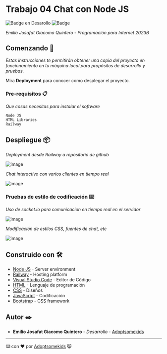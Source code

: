 # Trabajo 04  Chat con Node JS

   ![Badge en Desarollo](https://img.shields.io/badge/STATUS-Desarrollo%20Completo-blue)
   ![Badge](https://img.shields.io/pypi/status/aiogram.svg?style=flat-square)

_Emilio Josafat Giacomo Quintero - Programación para Internet 2023B_

## Comenzando 🚀

_Estas instrucciones te permitirán obtener una copia del proyecto en funcionamiento en tu máquina local para propósitos de desarrollo y pruebas._

Mira **Deployment** para conocer como desplegar el proyecto.


### Pre-requisitos 📋

_Que cosas necesitas para instalar el software_

```
Node JS
HTML Libraries
Railway
```

## Despliegue 📦

_Deployment desde Railway a repositorio de github_

![image](https://github.com/Adoptsomekids/Chat-con-Node-JS/assets/83385717/a3bba884-343e-4bfc-bd6c-6ea4c07210a4)

_Chat interactivo con varios clientes en tiempo real_

![image](https://github.com/Adoptsomekids/Chat-con-Node-JS/assets/83385717/75ea2f1d-5293-44f7-a823-b7218042f35a)


### Pruebas de estilo de codificación ⌨️

_Uso de socket.io para comunicacion en tiempo real en el servidor_

![image](https://github.com/Adoptsomekids/Chat-con-Node-JS/assets/83385717/e5ff493a-1c3d-40e0-881c-45cb14095871)

_Modificación de estilos CSS, fuentes de chat, etc_

![image](https://github.com/Adoptsomekids/Chat-con-Node-JS/assets/83385717/5189bd64-91c7-44ea-a67c-27d6fc908a0f)

## Construido con 🛠️

* [Node JS](https://nodejs.org/en) -  Server environment
* [Railway](https://railway.app/) -  Hosting platform
* [Visual Studio Code](https://code.visualstudio.com/) - Editor de Código
* [HTML](https://html.com/document/) - Lenguaje de programación
* [CSS](https://developer.mozilla.org/en-US/docs/Web/CSS/Reference) - Diseños
* [JavaScript](https://developer.mozilla.org/en-US/docs/Web/JavaScript) - Codificación
* [Bootstrap](https://getbootstrap.com/) - CSS framework

## Autor ✒️

* **Emilio Josafat Giacomo Quintero** - *Desarrollo* - [Adoptsomekids](https://github.com/Adoptsomekids)

---
⌨️ con ❤️ por [Adoptsomekids](https://github.com/Adoptsomekids) 😸
